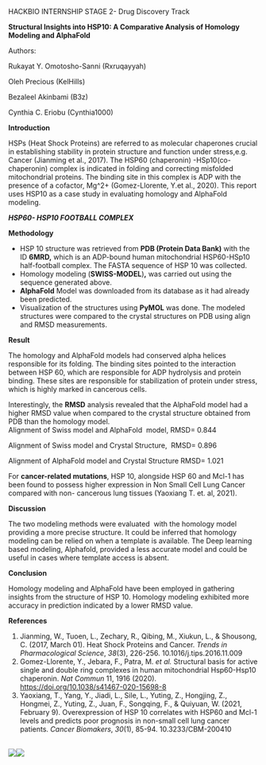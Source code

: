 HACKBIO INTERNSHIP STAGE 2- Drug Discovery Track

**Structural Insights into HSP10: A Comparative Analysis of Homology Modeling and AlphaFold**

Authors: 

Rukayat Y. Omotosho-Sanni (Rxruqayyah)

Oleh Precious (KelHills)

Bezaleel Akinbami (B3z)

Cynthia C. Eriobu (Cynthia1000)

**Introduction**

HSPs (Heat Shock Proteins) are referred to as molecular chaperones crucial in establishing stability in protein structure and function under stress,e.g. Cancer (Jianming et al., 2017). The HSP60 (chaperonin) -HSp10(co-chaperonin) complex is indicated in folding and correcting misfolded mitochondrial proteins. The binding site in this complex is ADP with the presence of a cofactor, Mg^2+ (Gomez-Llorente, Y.et al., 2020). This report uses HSP10 as a case study in evaluating homology and AlphaFold modeling.

**_HSP60- HSP10 FOOTBALL COMPLEX_**

**Methodology**

- HSP 10 structure was retrieved from **PDB (Protein Data Bank)** with the ID **6MRD,** which is an ADP-bound human mitochondrial HSP60-HSp10 half-football complex. The FASTA sequence of HSP 10 was collected.
- Homology modeling (**SWISS-MODEL**)**,** was carried out using the sequence generated above.
- **AlphaFold** Model was downloaded from its database as it had already been predicted.
- Visualization of the structures using **PyMOL** was done. The modeled structures were compared to the crystal structures on PDB using align and RMSD measurements.

**Result**

The homology and AlphaFold models had conserved alpha helices responsible for its folding. The binding sites pointed to the interaction between HSP 60, which are responsible for ADP hydrolysis and protein binding. These sites are responsible for stabilization of protein under stress, which is highly marked in cancerous cells.

Interestingly, the **RMSD** analysis revealed that the AlphaFold model had a higher RMSD value when compared to the crystal structure obtained from PDB than the homology model. \
Alignment of Swiss model and AlphaFold  model, RMSD= 0.844

Alignment of Swiss model and Crystal Structure,  RMSD= 0.896

Alignment of AlphaFold model and Crystal Structure RMSD= 1.021

For **cancer-related mutations**, HSP 10, alongside HSP 60 and Mcl-1 has been found to possess higher expression in Non Small Cell Lung Cancer compared with non- cancerous lung tissues (Yaoxiang T. et. al, 2021).

**Discussion**

The two modeling methods were evaluated  with the homology model providing a more precise structure. It could be inferred that homology modeling can be relied on when a template is available. The Deep learning based modeling, Alphafold, provided a less accurate model and could be useful in cases where template access is absent.

**Conclusion**

Homology modeling and AlphaFold have been employed in gathering insights from the structure of HSP 10. Homology modeling exhibited more accuracy in prediction indicated by a lower RMSD value.

**References**

1. Jianming, W., Tuoen, L., Zechary, R., Qibing, M., Xiukun, L., & Shousong, C. (2017, March 01). Heat Shock Proteins and Cancer. _Trends in Pharmacological Science_, _38_(3), 226-256. 10.1016/j.tips.2016.11.009
2. Gomez-Llorente, Y., Jebara, F., Patra, M. _et al._ Structural basis for active single and double ring complexes in human mitochondrial Hsp60-Hsp10 chaperonin. _Nat Commun_ 11, 1916 (2020). <https://doi.org/10.1038/s41467-020-15698-8>
3. Yaoxiang, T., Yang, Y., Jiadi, L., Sile, L., Yuting, Z., Hongjing, Z., Hongmei, Z., Yuting, Z., Juan, F., Songqing, F., & Quiyuan, W. (2021, February 9). Overexpression of HSP 10 correlates with HSP60 and Mcl-1 levels and predicts poor prognosis in non-small cell lung cancer patients. _Cancer Biomakers_, _30_(1), 85-94. 10.3233/CBM-200410

\
![](blob:https://gdoc2md.com/65b441a0-3d0d-4fc1-93af-bdf69f4e3c08)![](blob:https://gdoc2md.com/ef9659df-014e-4970-b63f-93428951c4f6)
